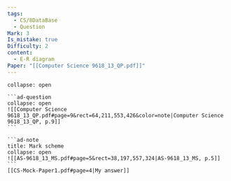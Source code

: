 ```yaml
---
tags:
  - CS/8DataBase
  - Question
Mark: 3
Is_mistake: true
Difficulty: 2
content:
  - E-R diagram
Paper: "[[Computer Science 9618_13_QP.pdf]]"
---
```

````ad-example
collapse: open

```ad-question
collapse: open
![[Computer Science 9618_13_QP.pdf#page=9&rect=64,211,553,426&color=note|Computer Science 9618_13_QP, p.9]]
```

```ad-note
title: Mark scheme
collapse: open
![[AS-9618_13_MS.pdf#page=5&rect=38,197,557,324|AS-9618_13_MS, p.5]]
```
[[CS-Mock-Paper1.pdf#page=4|My answer]]
````

